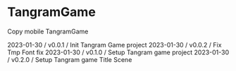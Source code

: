 # TangramGame
Copy mobile TangramGame    

2023-01-30 / v0.0.1 / Init Tangram Game project
2023-01-30 / v0.0.2 / Fix Tmp Font fix
2023-01-30 / v0.1.0 / Setup Tangram game project
2023-01-30 / v0.2.0 / Setup Tangram game Title Scene